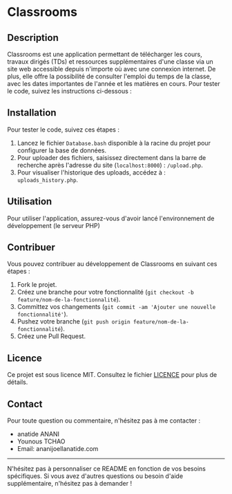 # Classrooms

## Description
Classrooms est une application permettant de télécharger les cours, travaux dirigés (TDs) et ressources supplémentaires d'une classe via un site web accessible depuis n'importe où avec une connexion internet. De plus, elle offre la possibilité de consulter l'emploi du temps de la classe, avec les dates importantes de l'année et les matières en cours. Pour tester le code, suivez les instructions ci-dessous :

## Installation
Pour tester le code, suivez ces étapes :

1. Lancez le fichier `Database.bash` disponible à la racine du projet pour configurer la base de données.
2. Pour uploader des fichiers, saisissez directement dans la barre de recherche après l'adresse du site (`localhost:8000`) : `/upload.php`.
3. Pour visualiser l'historique des uploads, accédez à : `uploads_history.php`.

## Utilisation
Pour utiliser l'application, assurez-vous d'avoir lancé l'environnement de développement (le serveur PHP)
## Contribuer
Vous pouvez contribuer au développement de Classrooms en suivant ces étapes :

1. Fork le projet.
2. Créez une branche pour votre fonctionnalité (`git checkout -b feature/nom-de-la-fonctionnalité`).
3. Committez vos changements (`git commit -am 'Ajouter une nouvelle fonctionnalité'`).
4. Pushez votre branche (`git push origin feature/nom-de-la-fonctionnalité`).
5. Créez une Pull Request.

## Licence
Ce projet est sous licence MIT. Consultez le fichier [LICENCE](./LICENCE) pour plus de détails.

## Contact
Pour toute question ou commentaire, n'hésitez pas à me contacter :
- anatide ANANI 
- Younous TCHAO
- Email: ananijoellanatide.com

---

N'hésitez pas à personnaliser ce README en fonction de vos besoins spécifiques. Si vous avez d'autres questions ou besoin d'aide supplémentaire, n'hésitez pas à demander !

